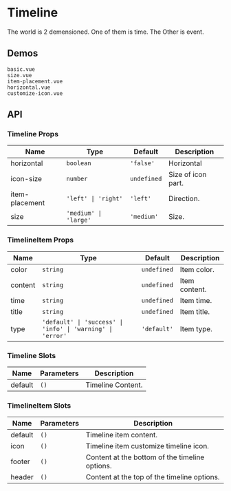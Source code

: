 # Timeline

The world is 2 demensioned. One of them is time. The Other is event.

## Demos

```demo
basic.vue
size.vue
item-placement.vue
horizontal.vue
customize-icon.vue
```

## API

### Timeline Props

| Name           | Type                  | Default     | Description        |
| -------------- | --------------------- | ----------- | ------------------ |
| horizontal     | `boolean`             | `'false'`   | Horizontal         |
| icon-size      | `number`              | `undefined` | Size of icon part. |
| item-placement | `'left' \| 'right'`   | `'left'`    | Direction.         |
| size           | `'medium' \| 'large'` | `'medium'`  | Size.              |

### TimelineItem Props

| Name | Type | Default | Description |
| --- | --- | --- | --- |
| color | `string` | `undefined` | Item color. |
| content | `string` | `undefined` | Item content. |
| time | `string` | `undefined` | Item time. |
| title | `string` | `undefined` | Item title. |
| type | `'default' \| 'success' \| 'info' \| 'warning' \| 'error'` | `'default'` | Item type. |

### Timeline Slots

| Name    | Parameters | Description       |
| ------- | ---------- | ----------------- |
| default | `()`       | Timeline Content. |

### TimelineItem Slots

| Name    | Parameters | Description                                    |
| ------- | ---------- | ---------------------------------------------- |
| default | `()`       | Timeline item content.                         |
| icon    | `()`       | Timeline item customize timeline icon.         |
| footer  | `()`       | Content at the bottom of the timeline options. |
| header  | `()`       | Content at the top of the timeline options.    |
